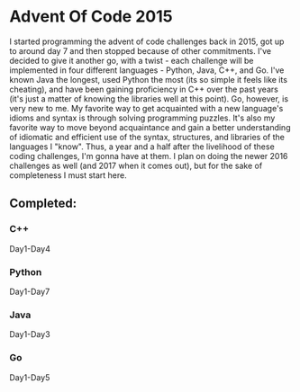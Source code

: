 # Advent Of Code 2015
I started programming the advent of code challenges back in 2015, got up to around day 7 and then stopped because of other commitments. I've decided to give it another go, with a twist - each challenge will be implemented in four different languages - Python, Java, C++, and Go. I've known Java the longest, used Python the most (its so simple it feels like its cheating), and have been gaining proficiency in C++ over the past years (it's just a matter of knowing the libraries well at this point). Go, however, is very new to me. My favorite way to get acquainted with a new language's idioms and syntax is through solving programming puzzles. It's also my favorite way to move beyond acquaintance and gain a better understanding of idiomatic and efficient use of the syntax, structures, and libraries of the languages I "know". Thus, a year and a half after the livelihood of these coding challenges, I'm gonna have at them. I plan on doing the newer 2016 challenges as well (and 2017 when it comes out), but for the sake of completeness I must start here.
## Completed:
### C++ 
Day1-Day4
### Python
Day1-Day7
### Java
Day1-Day3
### Go
Day1-Day5

